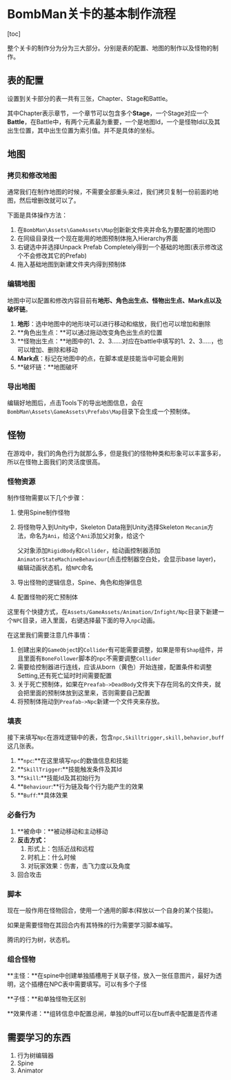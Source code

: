 # BombMan关卡的基本制作流程

[toc]

整个关卡的制作分为分为三大部分。分别是表的配置、地图的制作以及怪物的制作。

## 表的配置

设置到关卡部分的表一共有三张，Chapter、Stage和Battle。

其中Chapter表示章节，一个章节可以包含多个**Stage**，一个Stage对应一个**Battle**，在Battle中，有两个元素最为重要，一个是地图Id，一个是怪物Id以及其出生位置，其中出生位置为索引值。并不是具体的坐标。

## 地图

### 拷贝和修改地图

通常我们在制作地图的时候，不需要全部重头来过，我们拷贝复制一份前面的地图，然后增删改就可以了。

下面是具体操作方法：

1. 在`BombMan\Assets\GameAssets\Map`创新新文件夹并命名为要配置的地图ID
2. 在同级目录找一个现在能用的地图预制体拖入Hierarchy界面
3. 右键选中并选择Unpack Prefab Completely得到一个基础的地图(表示修改这个不会修改其它的Prefab)
4. 拖入基础地图到新建文件夹内得到预制体

### 编辑地图

地图中可以配置和修改内容目前有**地形、角色出生点、怪物出生点、Mark点以及破坏链**。

1. **地形**：选中地图中的地形块可以进行移动和缩放，我们也可以增加和删除
2. **角色出生点：**可以通过拖动改变角色出生点的位置
3. **怪物出生点：**地图中的1、2、3......对应在battle中填写的1、2、3.....，也可以增加、删除和移动
4. **Mark点**：标记在地图中的点，在脚本或是技能当中可能会用到
5. **破坏链：**地图破坏

### 导出地图

编辑好地图后，点击Tools下的导出地图信息，会在`BombMan\Assets\GameAssets\Prefabs\Map`目录下会生成一个预制体。

## 怪物

在游戏中，我们的角色行为就那么多，但是我们的怪物种类和形象可以丰富多彩，所以在怪物上面我们的灵活度很高。

### 怪物资源

制作怪物需要以下几个步骤：

1. 使用Spine制作怪物

2. 将怪物导入到Unity中，Skeleton Data拖到Unity选择Skeleton `Mecanim`方法，命名为`Ani`，给这个`Ani`添加父对象，给这个

   父对象添加`RigidBody`和`Collider`，给动画控制器添加`AnimatorStateMachineBehaviour`(点击控制器空白处，会显示base layer)，编辑动画状态机，给`NPC`命名

3. 导出怪物的逻辑信息，Spine、角色和炮弹信息

4. 配置怪物的死亡预制体

这里有个快捷方式，在`Assets/GameAssets/Animation/Infight/Npc`目录下新建一个`NPC`目录，进入里面，右键选择最下面的导入`npc`动画。

在这里我们需要注意几件事情：

1. 创建出来的`GameObjec`t的`Collider`有可能需要调整，如果是带有`Shap`组件，并且里面有`BoneFollower`脚本的`npc`不需要调整`Collider`
2. 需要给控制器进行连线，应该从born（黄色）开始连接，配置条件和调整Setting,还有死亡延时时间需要配置
3. 关于死亡预制体，如果在`Preafab->DeadBody`文件夹下存在同名的文件夹，就会把里面的预制体放到这里来，否则需要自己配置
4. 将预制体拖动到`Preafab->Npc`新建一个文件夹来存放。

### 填表

接下来填写`Npc`在游戏逻辑中的表，包含`npc,Skilltrigger,skill,behavior,buff`这几张表。

1. **`npc`:**在这里填写`npc`的数值信息和技能
2. **`SkillTrigger`:**技能触发条件及其Id
3. **`Skill`:**技能Id及其初始行为
4. **`Behaviour`:**行为链及每个行为能产生的效果
5. **`Buff`:**具体效果

### 必备行为

1. **被命中：**被动移动和主动移动
2. **反击方式：**
   1. 形式上：包括近战和远程
   2. 时机上：什么时候
   3. 对玩家效果：伤害，击飞力度以及角度
3. 回合攻击

### 脚本

现在一般作用在怪物回合，使用一个通用的脚本(释放以一个自身的某个技能)。

如果是需要怪物在其回合内有其特殊的行为需要学习脚本编写。

腾讯的行为树，状态机。

### 组合怪物

**主怪：**在spine中创建单独插槽用于关联子怪，放入一张任意图片，最好为透明，这个插槽在NPC表中需要填写。可以有多个子怪

**子怪：**和单独怪物无区别

**效果传递：**组转信息中配置总闸，单独的buff可以在buff表中配置是否传递

## 需要学习的东西

1. 行为树编辑器
2. Spine
3. Animator



## 

